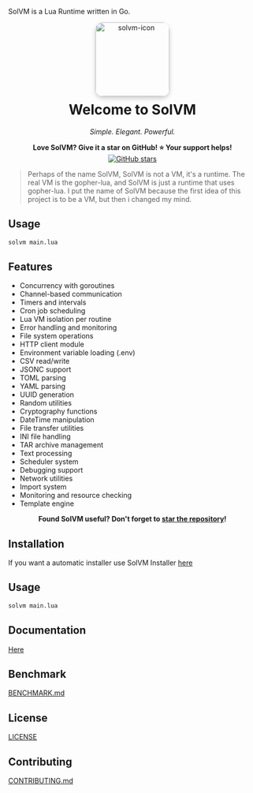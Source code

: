 SolVM is a Lua Runtime written in Go.
<div align="center">
  <img src="https://github.com/user-attachments/assets/420980fd-902e-4167-b8ba-b9ad8cb2b50c" alt="solvm-icon" width="150" style="border-radius: 15px; box-shadow: 0 4px 10px rgba(0,0,0,0.2);" />
  <h1 style="margin-top: 10px;">Welcome to SolVM</h1>
  <p><em>Simple. Elegant. Powerful.</em></p>
</div>
<p align="center">
  <strong>Love SolVM? Give it a star on GitHub! ⭐ Your support helps!</strong><br/>
  <a href="https://github.com/kleeedolinux/solvm">
    <img src="https://img.shields.io/github/stars/kleeedolinux/solvm?style=social" alt="GitHub stars">
  </a>
</p>

> Perhaps of the name SolVM, SolVM is not a VM, it's a runtime. The real VM is the gopher-lua, and SolVM is just a runtime that uses gopher-lua. I put the name of SolVM because the first idea of this project is to be a VM, but then i changed my mind.

## Usage

```bash
solvm main.lua
```

## Features
- Concurrency with goroutines  
- Channel-based communication  
- Timers and intervals  
- Cron job scheduling  
- Lua VM isolation per routine  
- Error handling and monitoring  
- File system operations  
- HTTP client module  
- Environment variable loading (.env)  
- CSV read/write  
- JSONC support  
- TOML parsing  
- YAML parsing  
- UUID generation  
- Random utilities  
- Cryptography functions  
- DateTime manipulation  
- File transfer utilities  
- INI file handling  
- TAR archive management  
- Text processing  
- Scheduler system  
- Debugging support  
- Network utilities  
- Import system  
- Monitoring and resource checking  
- Template engine  


<p align="center">
  <strong>Found SolVM useful? Don't forget to <a href="https://github.com/kleeedolinux/solvm">star the repository</a>!</strong>
</p>


## Installation
If you want a automatic installer use SolVM Installer [here](https://github.com/kleeedolinux/SolVM-installer/releases/tag/v1.0.0)

## Usage
```bash
solvm main.lua
```

## Documentation
[Here](https://solvm.vercel.app/docs/solvm.json)

## Benchmark
[BENCHMARK.md](BENCHMARK.md)

## License
[LICENSE](LICENSE)

## Contributing
[CONTRIBUTING.md](CONTRIBUTING.md)
